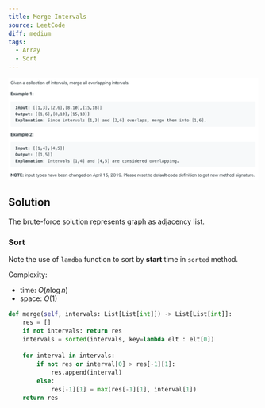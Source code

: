 ```yaml
---
title: Merge Intervals
source: LeetCode
diff: medium
tags:
  - Array
  - Sort
---
```


<img class="medium-zoom" src="/algo/merge-intervals.png" alt="https://leetcode.com/problems/merge-intervals">

## Solution

The brute-force solution represents graph as adjacency list.

### Sort

Note the use of `lamdba` function to sort by **start** time in `sorted` method.

Complexity:

- time: $O(n\log n)$
- space: $O(1)$

```py
def merge(self, intervals: List[List[int]]) -> List[List[int]]:
    res = []
    if not intervals: return res
    intervals = sorted(intervals, key=lambda elt : elt[0])

    for interval in intervals:
        if not res or interval[0] > res[-1][1]:
            res.append(interval)
        else:
            res[-1][1] = max(res[-1][1], interval[1])
    return res
```
